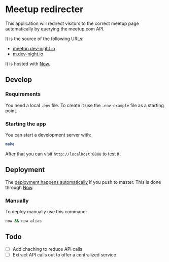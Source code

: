 # Meetup redirecter

This application will redirect visitors to the correct meetup page automatically by querying the meetup.com API.

It is the source of the following URLs:

- [meetup.dev-night.io](https://meetup.dev-night.io)
- [m.dev-night.io](https://m.dev-night.io)

It is hosted with [Now](https://zeit.co/now).

## Develop

### Requirements

You need a local `.env` file. To create it use the `.env-example` file as a starting point.

### Starting the app

You can start a development server with:

```bash
make
```

After that you can visit `http://localhost:8888` to test it.

## Deployment

The [deployment happens automatically](https://zeit.co/blog/now-for-github) if you push to master. This is done through [Now](https://zeit.co/now).

### Manually

To deploy manually use this command:

```bash
now && now alias
```

## Todo

- [ ] Add chaching to reduce API calls
- [ ] Extract API calls out to offer a centralized service
